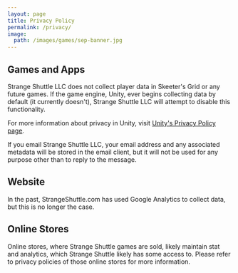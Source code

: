 ```yaml
---
layout: page
title: Privacy Policy
permalink: /privacy/
image:
  path: /images/games/sep-banner.jpg
---
```

## Games and Apps
Strange Shuttle LLC does not collect player data in Skeeter's Grid or any future games. If the game engine, Unity, ever begins collecting data by default (it currently doesn't), Strange Shuttle LLC will attempt to disable this functionality.

For more information about privacy in Unity, visit <a href="https://unity3d.com/legal/privacy-policy">Unity's Privacy Policy page</a>.

If you email Strange Shuttle LLC, your email address and any associated metadata will be stored in the email client, but it will not be used for any purpose other than to reply to the message.

## Website
In the past, StrangeShuttle.com has used Google Analytics to collect data, but this is no longer the case.

## Online Stores
Online stores, where Strange Shuttle games are sold, likely maintain stat and analytics, which Strange Shuttle likely has some access to. Please refer to privacy policies of those online stores for more information.
